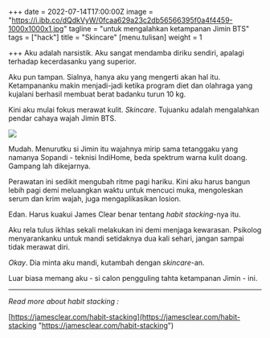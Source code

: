 +++
date = 2022-07-14T17:00:00Z
image = "https://i.ibb.co/dQdkVyW/0fcaa629a23c2db56566395f0a4f4459-1000x1000x1.jpg"
tagline = "untuk mengalahkan ketampanan Jimin BTS"
tags = ["hack"]
title = "Skincare"
[menu.tulisan]
weight = 1

+++
Aku adalah narsistik. Aku sangat mendamba diriku sendiri, apalagi terhadap kecerdasanku yang superior.

Aku pun tampan. Sialnya, hanya aku yang mengerti akan hal itu. Ketampananku makin menjadi-jadi ketika program diet dan olahraga yang kujalani berhasil membuat berat badanku turun 10 kg.

Kini aku mulai fokus merawat kulit. _Skincare_. Tujuanku adalah mengalahkan pendar cahaya wajah Jimin BTS.

![](https://i.ibb.co/dQdkVyW/0fcaa629a23c2db56566395f0a4f4459-1000x1000x1.jpg)

Mudah. Menurutku si Jimin itu wajahnya mirip sama tetanggaku yang namanya Sopandi - teknisi IndiHome, beda spektrum warna kulit doang. Gampang lah dikejarnya.

Perawatan ini sedikit mengubah ritme pagi hariku. Kini aku harus bangun lebih pagi demi meluangkan waktu untuk mencuci muka, mengoleskan serum dan krim wajah, juga mengaplikasikan losion.

Edan. Harus kuakui James Clear benar tentang _habit stacking_-nya itu.

Aku rela tulus ikhlas sekali melakukan ini demi menjaga kewarasan. Psikolog menyarankanku untuk mandi setidaknya dua kali sehari, jangan sampai tidak merawat diri.

_Okay_. Dia minta aku mandi, kutambah dengan _skincare_-an.

Luar biasa memang aku - si calon pengguling tahta ketampanan Jimin - ini.

***

_Read more about habit stacking :_

[https://jamesclear.com/habit-stacking](https://jamesclear.com/habit-stacking "https://jamesclear.com/habit-stacking")